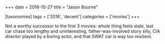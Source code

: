 +++
date = 2016-10-27
title = "Jason Bourne"

[taxonomies]
tags = ['2016', 'decent']
categories = ['movies']
+++

Not a worthy successor to the first 3 movies: whole thing feels stale,
last car chase too lengthy and uninteresting, father-was-involved story
silly, CIA director played by a boring actor, and that SWAT car is way
too resilient.
